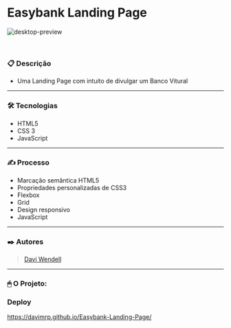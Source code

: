 # Easybank Landing Page
![desktop-preview](https://user-images.githubusercontent.com/119756640/220967289-c4ac85c4-3853-49be-b67f-cbc14c0c8c32.jpg)

<br>

### 📋 Descrição
- Uma Landing Page com intuito de divulgar um Banco Vitural

<hr>

### 🛠️ Tecnologias
- HTML5 
- CSS 3 
- JavaScript

<hr>

### ✍️ Processo
- Marcação semântica HTML5
- Propriedades personalizadas de CSS3
- Flexbox
- Grid
- Design responsivo
- JavaScript

<hr>


 
  ### ✒️ Autores
 > <a href="https://www.linkedin.com/in/davi-wendell/">Davi Wendell</a> <br>
 > 
  
  <hr>

### 🖱 O Projeto:



### Deploy
https://davimrp.github.io/Easybank-Landing-Page/
